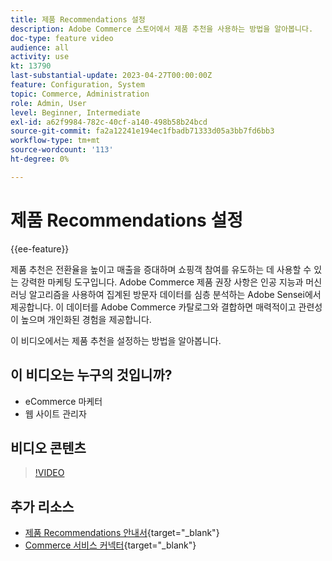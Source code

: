 ```yaml
---
title: 제품 Recommendations 설정
description: Adobe Commerce 스토어에서 제품 추천을 사용하는 방법을 알아봅니다.
doc-type: feature video
audience: all
activity: use
kt: 13790
last-substantial-update: 2023-04-27T00:00:00Z
feature: Configuration, System
topic: Commerce, Administration
role: Admin, User
level: Beginner, Intermediate
exl-id: a62f9984-782c-40cf-a140-498b58b24bcd
source-git-commit: fa2a12241e194ec1fbadb71333d05a3bb7fd6bb3
workflow-type: tm+mt
source-wordcount: '113'
ht-degree: 0%

---
```


# 제품 Recommendations 설정

{{ee-feature}}

제품 추천은 전환율을 높이고 매출을 증대하며 쇼핑객 참여를 유도하는 데 사용할 수 있는 강력한 마케팅 도구입니다. Adobe Commerce 제품 권장 사항은 인공 지능과 머신 러닝 알고리즘을 사용하여 집계된 방문자 데이터를 심층 분석하는 Adobe Sensei에서 제공합니다. 이 데이터를 Adobe Commerce 카탈로그와 결합하면 매력적이고 관련성이 높으며 개인화된 경험을 제공합니다.

이 비디오에서는 제품 추천을 설정하는 방법을 알아봅니다.

## 이 비디오는 누구의 것입니까?

- eCommerce 마케터
- 웹 사이트 관리자

## 비디오 콘텐츠

>[!VIDEO](https://video.tv.adobe.com/v/3449965?quality=12&learn=on&captions=kor)

## 추가 리소스

- [제품 Recommendations 안내서](https://experienceleague.adobe.com/docs/commerce-merchant-services/product-recommendations/overview.html?lang=ko){target="_blank"}
- [Commerce 서비스 커넥터](https://experienceleague.adobe.com/docs/commerce-merchant-services/user-guides/integration-services/saas.html?lang=ko){target="_blank"}
